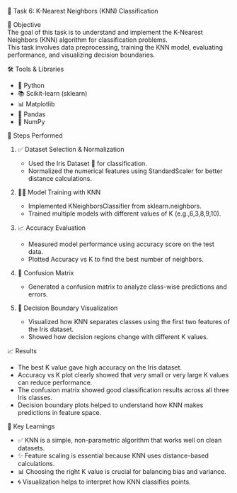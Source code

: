 🧭 Task 6: K-Nearest Neighbors (KNN) Classification

📌 Objective  
The goal of this task is to understand and implement the K-Nearest Neighbors (KNN) algorithm for classification problems.  
This task involves data preprocessing, training the KNN model, evaluating performance, and visualizing decision boundaries.

 🛠 Tools & Libraries 
 
- 🐍 Python  
- 📚 Scikit-learn (sklearn) 
- 📊 Matplotlib 
- 🧾 Pandas
- 🧮 NumPy

 🧪 Steps Performed  

1. ✅ Dataset Selection & Normalization  
   - Used the Iris Dataset 🌸 for classification.  
   - Normalized the numerical features using StandardScaler for better distance calculations.

2. 👩‍🏫 Model Training with KNN  
   - Implemented KNeighborsClassifier from sklearn.neighbors.  
   - Trained multiple models with different values of K (e.g.,6,3,8,9,10).

3. 📈 Accuracy Evaluation
   - Measured model performance using accuracy score on the test data.  
   - Plotted Accuracy vs K to find the best number of neighbors.

4. 🧠 Confusion Matrix  
   - Generated a confusion matrix to analyze class-wise predictions and errors.

5. 🌿 Decision Boundary Visualization 
   - Visualized how KNN separates classes using the first two features of the Iris dataset.  
   - Showed how decision regions change with different K values.

 📈 Results  

- The best K value gave high accuracy on the Iris dataset.  
- Accuracy vs K plot clearly showed that very small or very large K values can reduce performance.  
- The confusion matrix showed good classification results across all three Iris classes.  
- Decision boundary plots helped to understand how KNN makes predictions in feature space.
  
 📝 Key Learnings  

- ✅ KNN is a simple, non-parametric algorithm that works well on clean datasets.  
- ✨ Feature scaling is essential because KNN uses distance-based calculations.  
- 📊 Choosing the right K value is crucial for balancing bias and variance.  
- 🌀 Visualization helps to interpret how KNN classifies points.

